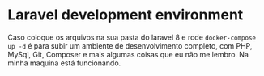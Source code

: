 # Laravel development environment
Caso coloque os arquivos na sua pasta do laravel 8 e rode `docker-compose up -d` é para subir um ambiente de desenvolvimento completo, com PHP, MySql, Git, Composer e mais algumas coisas que eu não me lembro. Na minha maquina está funcionando.
